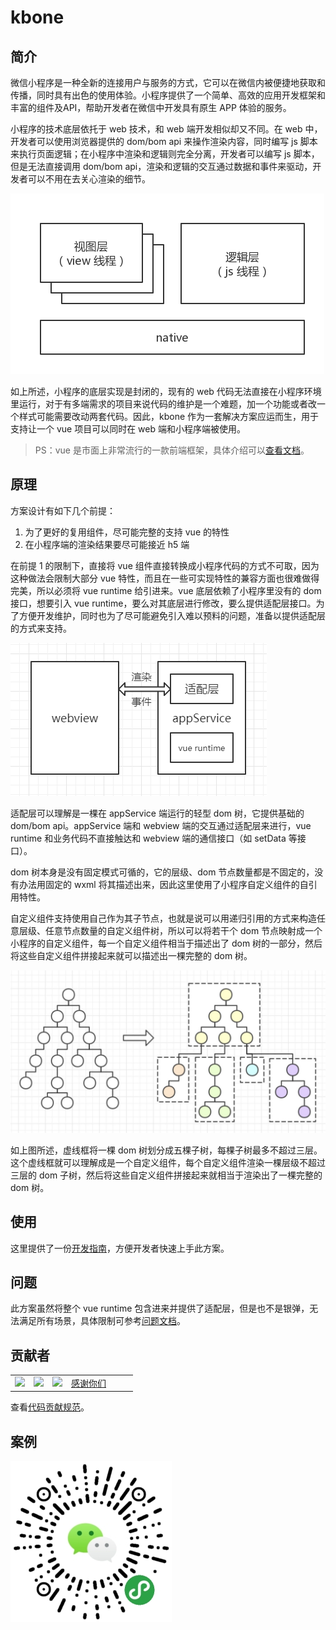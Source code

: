 # kbone

## 简介

微信小程序是一种全新的连接用户与服务的方式，它可以在微信内被便捷地获取和传播，同时具有出色的使用体验。小程序提供了一个简单、高效的应用开发框架和丰富的组件及API，帮助开发者在微信中开发具有原生 APP 体验的服务。

小程序的技术底层依托于 web 技术，和 web 端开发相似却又不同。在 web 中，开发者可以使用浏览器提供的 dom/bom api 来操作渲染内容，同时编写 js 脚本来执行页面逻辑；在小程序中渲染和逻辑则完全分离，开发者可以编写 js 脚本，但是无法直接调用 dom/bom api，渲染和逻辑的交互通过数据和事件来驱动，开发者可以不用在去关心渲染的细节。

![小程序环境](./docs/images/01.jpg)

如上所述，小程序的底层实现是封闭的，现有的 web 代码无法直接在小程序环境里运行，对于有多端需求的项目来说代码的维护是一个难题，加一个功能或者改一个样式可能需要改动两套代码。因此，kbone 作为一套解决方案应运而生，用于支持让一个 vue 项目可以同时在 web 端和小程序端被使用。

> PS：vue 是市面上非常流行的一款前端框架，具体介绍可以[查看文档](https://cn.vuejs.org/index.html)。

## 原理

方案设计有如下几个前提：

1. 为了更好的复用组件，尽可能完整的支持 vue 的特性
2. 在小程序端的渲染结果要尽可能接近 h5 端

在前提 1 的限制下，直接将 vue 组件直接转换成小程序代码的方式不可取，因为这种做法会限制大部分 vue 特性，而且在一些可实现特性的兼容方面也很难做得完美，所以必须将 vue runtime 给引进来。vue 底层依赖了小程序里没有的 dom 接口，想要引入 vue runtime，要么对其底层进行修改，要么提供适配层接口。为了方便开发维护，同时也为了尽可能避免引入难以预料的问题，准备以提供适配层的方式来支持。

![方案设计](./docs/images/02.png)

适配层可以理解是一棵在 appService 端运行的轻型 dom 树，它提供基础的 dom/bom api。appService 端和 webview 端的交互通过适配层来进行，vue runtime 和业务代码不直接触达和 webview 端的通信接口（如 setData 等接口）。

dom 树本身是没有固定模式可循的，它的层级、dom 节点数量都是不固定的，没有办法用固定的 wxml 将其描述出来，因此这里使用了小程序自定义组件的自引用特性。

自定义组件支持使用自己作为其子节点，也就是说可以用递归引用的方式来构造任意层级、任意节点数量的自定义组件树，所以可以将若干个 dom 节点映射成一个小程序的自定义组件，每一个自定义组件相当于描述出了 dom 树的一部分，然后将这些自定义组件拼接起来就可以描述出一棵完整的 dom 树。

![方案设计](./docs/images/03.jpg)

如上图所述，虚线框将一棵 dom 树划分成五棵子树，每棵子树最多不超过三层。这个虚线框就可以理解成是一个自定义组件，每个自定义组件渲染一棵层级不超过三层的 dom 子树，然后将这些自定义组件拼接起来就相当于渲染出了一棵完整的 dom 树。

## 使用

这里提供了一份[开发指南](./docs/quickstart.md)，方便开发者快速上手此方案。

## 问题

此方案虽然将整个 vue runtime 包含进来并提供了适配层，但是也不是银弹，无法满足所有场景，具体限制可参考[问题文档](./docs/question.md)。

## 贡献者

<table>
  <tbody>
    <tr>
      <td><a target="_blank" href="https://github.com/JuneAndGreen"><img width="60px"
            src="https://avatars2.githubusercontent.com/u/7931744?s=60&amp;v=4"></a></td>
      <td><a target="_blank" href="https://github.com/dntzhang"><img width="60px"
            src="https://avatars2.githubusercontent.com/u/7917954?s=60&amp;v=4"></a></td>
      <td><a target="_blank" href="https://github.com/stephenml"><img width="60px"
            src="https://avatars1.githubusercontent.com/u/11658803?s=60&amp;v=4"></a></td>
      <td width="92px"><a target="_blank" href="https://github.com/wechat-miniprogram/kbone/graphs/contributors">感谢你们</a></td>
    </tr>
  </tbody>
</table>

查看[代码贡献规范](./docs/develop.md)。

## 案例

![微信开放社区](./docs/images/code1.jpg)

